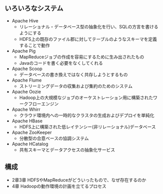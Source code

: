 ## いろいろなシステム

- Apache Hive
    - リレーショナル・データベース型の抽象化を行い、SQLの方言を書けるようにする
    - HDFS上の既存のファイル郡に対してテーブルのようなスキーマを定義することで動作
- Apache Pig
    - MapReduceジョブの作成を容易にするために生み出されたもの
    - Javaのコードを書く必要をなくしてくれる
- Apache Scoop
    - データベースの書き換えではなく共存しようとするもの
- Apache Flume
    - ストリーミングデータの収集および集約のためのシステム
- Apache Oozie
    - Hadoop上の大規模なジョブのオーケストレーション用に構築されたワークフローエンジン
- Apache Whirr
    - クラウド環境内への一時的なクラスタの生成およびデプロイを単純化
- Apache HBase
    - HDFS上に構築された低レイテンシー(非リレーショナル)データベース
- Apache ZooKeeper
    - 分散型の合意ベースの協調システム
- Apache HCatalog
    - 共有スキーマとデータアクセスの抽象化サービス

## 構成

- 2章3章 HDFSやMapReduceがどういったもので、なぜ存在するのか
- 4章 Hadoopの動作環境の計画を立てるプロセス

